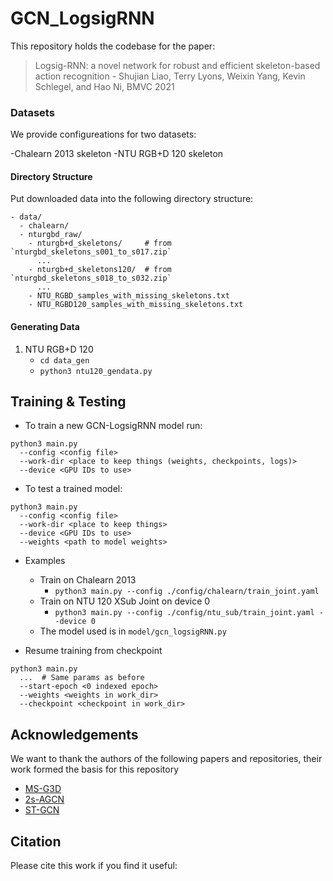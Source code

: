 # GCN_LogsigRNN

This repository holds the codebase for the paper:
> Logsig-RNN: a novel network for robust and efficient skeleton-based action recognition - Shujian Liao, Terry Lyons, Weixin Yang, Kevin Schlegel, and Hao Ni, BMVC 2021
### Datasets
We provide configureations for two datasets:

-Chalearn 2013 skeleton
-NTU RGB+D 120 skeleton

#### Directory Structure

Put downloaded data into the following directory structure:

```
- data/
  - chalearn/
  - nturgbd_raw/
    - nturgb+d_skeletons/     # from `nturgbd_skeletons_s001_to_s017.zip`
      ...
    - nturgb+d_skeletons120/  # from `nturgbd_skeletons_s018_to_s032.zip`
      ...
    - NTU_RGBD_samples_with_missing_skeletons.txt
    - NTU_RGBD120_samples_with_missing_skeletons.txt
```

#### Generating Data

1. NTU RGB+D 120
    - `cd data_gen`
    - `python3 ntu120_gendata.py`

## Training & Testing

- To train a new GCN-LogsigRNN model run:
```
python3 main.py
  --config <config file>
  --work-dir <place to keep things (weights, checkpoints, logs)>
  --device <GPU IDs to use>
```

- To test a trained model:
```
python3 main.py
  --config <config file>
  --work-dir <place to keep things>
  --device <GPU IDs to use>
  --weights <path to model weights>
```

- Examples
  - Train on Chalearn 2013
    - `python3 main.py --config ./config/chalearn/train_joint.yaml `
  - Train on NTU 120 XSub Joint on device 0
    - `python3 main.py --config ./config/ntu_sub/train_joint.yaml --device 0`
  - The model used is in `model/gcn_logsigRNN.py`

- Resume training from checkpoint
```
python3 main.py
  ...  # Same params as before
  --start-epoch <0 indexed epoch>
  --weights <weights in work_dir>
  --checkpoint <checkpoint in work_dir>
```

## Acknowledgements

We want to thank the authors of the following papers and repositories, their work formed the basis for this repository
  - [MS-G3D](https://github.com/kenziyuliu/MS-G3D)
  - [2s-AGCN](https://github.com/lshiwjx/2s-AGCN)
  - [ST-GCN](https://github.com/yysijie/st-gcn)

## Citation

Please cite this work if you find it useful:




  
